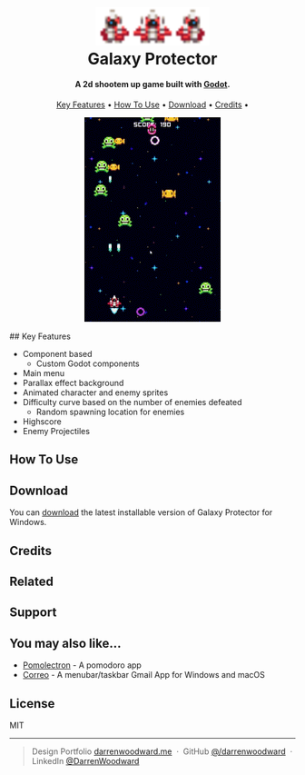 
<h1 align="center">
  <br>
  <a href=""><img src="galaxy shooter/assets/ship.png" alt="Galaxy Protector" width="200"></a>
  <br>
  Galaxy Protector
  <br>
</h1>

<h4 align="center">A 2d shootem up game built with <a href="https://godotengine.org/" target="_blank">Godot</a>.</h4>

<p align="center">
  <a href="#key-features">Key Features</a> •
  <a href="#how-to-use">How To Use</a> •
  <a href="#download">Download</a> •
  <a href="#credits">Credits</a> •
</p>

<p align="center">
  <img src="GalaxyProtectorGameplay.gif" alt="Galaxy Protector">
</p>
## Key Features

* Component based
  - Custom Godot components 
* Main menu
* Parallax effect background
* Animated character and enemy sprites 
* Difficulty curve based on the number of enemies defeated
  - Random spawning location for enemies
* Highscore 
* Enemy Projectiles

## How To Use


## Download

You can [download](galaxyShooter.zip) the latest installable version of Galaxy Protector for Windows.

## Credits


## Related


## Support


## You may also like...

- [Pomolectron](https://github.com/amitmerchant1990/pomolectron) - A pomodoro app
- [Correo](https://github.com/amitmerchant1990/correo) - A menubar/taskbar Gmail App for Windows and macOS

## License

MIT

---

> Design Portfolio [darrenwoodward.me](https://www.darrenwoodward.me) &nbsp;&middot;&nbsp;
> GitHub [@/darrenwoodward](https://github.com//darrenwoodward) &nbsp;&middot;&nbsp;
> LinkedIn [@DarrenWoodward](https://www.linkedin.com/in/darren-woodward/)

